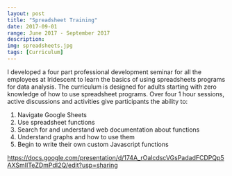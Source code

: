 ```yaml
---
layout: post
title: "Spreadsheet Training"
date: 2017-09-01
range: June 2017 - September 2017
description:
img: spreadsheets.jpg
tags: [Curriculum]
---
```

I developed a four part professional development seminar for all the employees at Iridescent to learn the basics of using spreadsheets programs for data analysis. The curriculum is designed for adults starting with zero knowledge of how to use spreadsheet programs. Over four 1 hour sessions, active discussions and activities give participants the ability to:

1. Navigate Google Sheets
2. Use spreadsheet functions
3. Search for and understand web documentation about functions
4. Understand graphs and how to use them
5. Begin to write their own custom Javascript functions

https://docs.google.com/presentation/d/174A_rOalcdscVGsPadadFCDPQp5AXSmIITeZDmPdI2Q/edit?usp=sharing